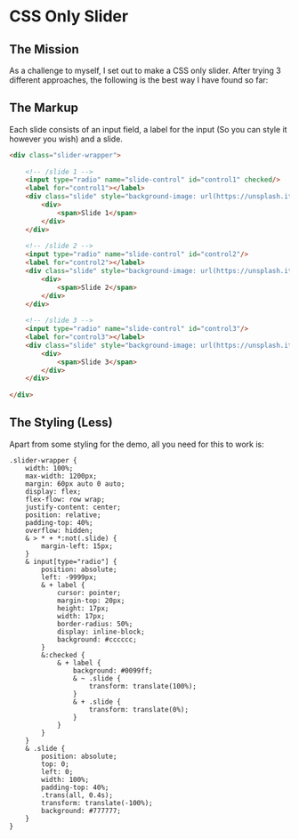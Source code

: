 # CSS Only Slider

## The Mission

As a challenge to myself, I set out to make a CSS only slider. After trying 3 different approaches, the following is the best way I have found so far:

## The Markup

Each slide consists of an input field, a label for the input (So you can style it however you wish) and a slide. 

```html
<div class="slider-wrapper">
    
    <!-- /slide 1 -->
    <input type="radio" name="slide-control" id="control1" checked/>
    <label for="control1"></label>
    <div class="slide" style="background-image: url(https://unsplash.it/1200/600/?image=1062)">
        <div>
            <span>Slide 1</span>
        </div>
    </div>
    
    <!-- /slide 2 -->
    <input type="radio" name="slide-control" id="control2"/>
    <label for="control2"></label>
    <div class="slide" style="background-image: url(https://unsplash.it/1200/600/?image=876)">
        <div>
            <span>Slide 2</span>
        </div>
    </div>
    
    <!-- /slide 3 -->
    <input type="radio" name="slide-control" id="control3"/>
    <label for="control3"></label>
    <div class="slide" style="background-image: url(https://unsplash.it/1200/600/?image=957)">
        <div>
            <span>Slide 3</span>
        </div>
    </div>
    
</div>

```

## The Styling (Less)
Apart from some styling for the demo, all you need for this to work is:
```less
.slider-wrapper {
    width: 100%;
    max-width: 1200px;
    margin: 60px auto 0 auto;
    display: flex;
    flex-flow: row wrap;
    justify-content: center;
    position: relative;
    padding-top: 40%;
    overflow: hidden;
    & > * + *:not(.slide) {
        margin-left: 15px;
    }
    & input[type="radio"] {
        position: absolute;
        left: -9999px;
        & + label {
            cursor: pointer;
            margin-top: 20px;
            height: 17px;
            width: 17px;
            border-radius: 50%;
            display: inline-block;
            background: #cccccc;
        }
        &:checked {
            & + label {
                background: #0099ff;
                & ~ .slide {
                    transform: translate(100%);
                }
                & + .slide {
                    transform: translate(0%);
                }
            }
        }
    }
    & .slide {
        position: absolute;
        top: 0;
        left: 0;
        width: 100%;
        padding-top: 40%;
        .trans(all, 0.4s);
        transform: translate(-100%);    
        background: #777777;
    }
}
```
